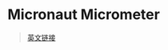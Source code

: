 # Micronaut Micrometer


> [英文链接](https://micronaut-projects.github.io/micronaut-micrometer/latest/guide/)
